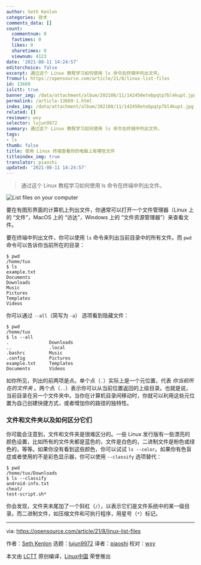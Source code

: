 ```yaml
---
author: Seth Kenlon
categories: 技术
comments_data: []
count:
  commentnum: 0
  favtimes: 0
  likes: 0
  sharetimes: 0
  viewnum: 4123
date: '2021-08-11 14:24:57'
editorchoice: false
excerpt: 通过这个 Linux 教程学习如何使用 ls 命令在终端中列出文件。
fromurl: https://opensource.com/article/21/8/linux-list-files
id: 13669
islctt: true
banner_img: /data/attachment/album/202108/11/142450etebpqtp7bl4kupt.jpg
permalink: /article-13669-1.html
index_img: /data/attachment/album/202108/11/142450etebpqtp7bl4kupt.jpg.thumb.jpg
related: []
reviewer: wxy
selector: lujun9972
summary: 通过这个 Linux 教程学习如何使用 ls 命令在终端中列出文件。
tags:
- ls
thumb: false
title: 使用 Linux 终端查看你的电脑上有哪些文件
titleindex_img: true
translator: piaoshi
updated: '2021-08-11 14:24:57'
---
```



> 
> 通过这个 Linux 教程学习如何使用 ls 命令在终端中列出文件。
> 
> 
> 


![](/data/attachment/album/202108/11/142450etebpqtp7bl4kupt.jpg "List files on your computer")


要在有图形界面的计算机上列出文件，你通常可以打开一个文件管理器（Linux 上的 “文件”，MacOS 上的 “访达”，Windows 上的 “文件资源管理器”）来查看文件。


要在终端中列出文件，你可以使用 `ls` 命令来列出当前目录中的所有文件。而 `pwd` 命令可以告诉你当前所在的目录：



```
$ pwd
/home/tux
$ ls
example.txt
Documents
Downloads
Music
Pictures
Templates
Videos

```

你可以通过 `--all`（简写为 `-a`） 选项看到隐藏文件：



```
$ pwd
/home/tux
$ ls --all
.               Downloads
..              .local
.bashrc         Music
.config         Pictures
example.txt     Templates
Documents       Videos

```

如你所见，列出的前两项是点。单个点（`.`）实际上是一个元位置，代表 *你当前所在的文件夹* 。两个点（`..`）表示你可以从当前位置返回的上级目录。也就是说，当前目录在另一个文件夹中。当你在计算机目录间移动时，你就可以利用这些元位置为自己创建快捷方式，或者增加你的路径的独特性。


### 文件和文件夹以及如何区分它们


你可能会注意到，文件和文件夹是很难区分的。一些 Linux 发行版有一些漂亮的颜色设置，比如所有的文件夹都是蓝色的，文件是白色的，二进制文件是粉色或绿色的，等等。如果你没有看到这些颜色，你可以试试 `ls --color`。如果你有色盲症或者使用的不是彩色显示器，你可以使用 `--classify` 选项替代：



```
$ pwd
/home/tux/Downloads
$ ls --classify
android-info.txt
cheat/
test-script.sh*

```

你会发现，文件夹末尾加了一个斜杠（`/`），以表示它们是文件系统中的某一级目录。而二进制文件，如压缩文件和可执行程序，用星号（`*`）标记。




---


via: <https://opensource.com/article/21/8/linux-list-files>


作者：[Seth Kenlon](https://opensource.com/users/seth) 选题：[lujun9972](https://github.com/lujun9972) 译者：[piaoshi](https://github.com/piaoshi) 校对：[wxy](https://github.com/wxy)


本文由 [LCTT](https://github.com/LCTT/TranslateProject) 原创编译，[Linux中国](https://linux.cn/) 荣誉推出